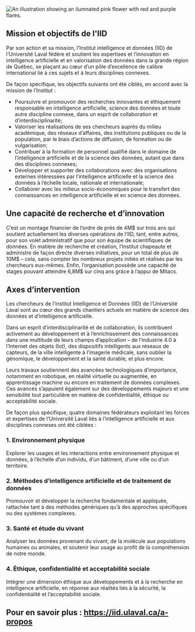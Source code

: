![An illustration showing an ilumnated pink flower with red and purple flares.](https://iid.ulaval.ca/wp-content/uploads/2020/05/bandeau-lumieres-2048x569.jpg)

## Mission et objectifs de l'IID

Par son action et sa mission, l’Institut intelligence et données (IID) de l’Université Laval fédère et soutient les expertises et l’innovation en intelligence artificielle et en valorisation des données dans la grande région de Québec, se plaçant au cœur d’un pôle d’excellence de calibre international lié à ces sujets et à leurs disciplines connexes.

De façon spécifique, les objectifs suivants ont été ciblés, en accord avec la mission de l’Institut :
- Poursuivre et promouvoir des recherches innovantes et éthiquement responsable en intelligence artificielle, science des données et toute autre discipline connexe, dans un esprit de collaboration et d’interdisciplinarité;
- Valoriser les réalisations de ses chercheurs auprès du milieu académique, des réseaux d’affaires, des institutions publiques ou de la population, par le biais d’actions de diffusion, de formation ou de vulgarisation;
- Contribuer à la formation de personnel qualifié dans le domaine de l’intelligence artificielle et de la science des données, autant que dans des disciplines connexes;
- Développer et supporter des collaborations avec des organisations externes intéressées par l’intelligence artificielle et la science des données à l’échelle locale, nationale et internationale;
- Collaborer avec les milieux socio-économiques pour le transfert des connaissances en intelligence artificielle et en science des données.

## Une capacité de recherche et d’innovation

C’est un montage financier de l’ordre de près de 4M$ sur trois ans qui soutient actuellement les diverses opérations de l’IID, tant, entre autres, pour son volet administratif que pour son équipe de scientifiques de données. En matière de recherche et création, l’Institut chapeaute et administre de façon directe diverses initiatives, pour un total de plus de 10M$ – cela, sans compter les nombreux projets initiés et réalisés par les chercheurs eux-mêmes. Enfin, l’organisation possède une capacité de stages pouvant atteindre 6,8M$ sur cinq ans grâce à l’appui de Mitacs. 

## Axes d’intervention

Les chercheurs de l’institut Intelligence et Données (IID) de l’Université Laval sont au cœur des grands chantiers actuels en matière de science des données et d’intelligence artificielle.

Dans un esprit d’interdisciplinarité et de collaboration, ils contribuent activement au développement et à l’enrichissement des connaissances dans une multitude de leurs champs d’application – de l’industrie 4.0 à l’Internet des objets (Iot), des dispositifs intelligents aux réseaux de capteurs, de la ville intelligente à l’imagerie médicale, sans oublier la génomique, le développement et la santé durable, et plus encore.

Leurs travaux soutiennent des avancées technologiques d’importance, notamment en robotique, en réalité virtuelle ou augmentée, en apprentissage machine ou encore en traitement de données complexes. Ces avancés s’appuient également sur des développements majeurs et une sensibilité tout particulière en matière de confidentialité, éthique ou acceptabilité sociale.

De façon plus spécifique, quatre domaines fédérateurs exploitant les forces et expertises de l’Université Laval liés à l’intelligence artificielle et aux disciplines connexes ont été ciblées :

### 1. Environnement physique

Explorer les usages et les interactions entre environnement physique et données, à l’échelle d’un individu, d’un bâtiment, d’une ville ou d’un territoire.

### 2. Méthodes d’intelligence artificielle et de traitement de données

Promouvoir et développer la recherche fondamentale et appliquée, rattachée tant à des méthodes génériques qu’à des approches spécifiques ou des systèmes complexes.

### 3. Santé et étude du vivant

Analyser les données provenant du vivant, de la molécule aux populations humaines ou animales, et soutenir leur usage au profit de la compréhension de notre monde.

### 4. Éthique, confidentialité et acceptabilité sociale

Intégrer une dimension éthique aux développements et à la recherche en intelligence artificielle, en réponse aux réalités liés à la sécurité, la confidentialité et l’acceptabilité sociale.

## Pour en savoir plus : https://iid.ulaval.ca/a-propos